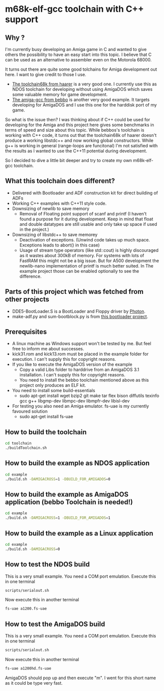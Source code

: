 # m68k-elf-gcc toolchain with C++ support

## Why ?

I'm currently busy developing an Amiga game in C and wanted to give others the possibility to have an easy start into this topic.
I believe that C can be used as an alternative to assembler even on the Motorola 68000.

It turns out there are quite some good tolchains for Amiga development out here.
I want to give credit to those I use.
- [The toolchain68k from haarer](https://github.com/haarer/toolchain68k) is a very good one. I currently use this as NDOS toolchain for developing without using AmigaDOS which saves some valuable memory for game development.
- [The amiga-gcc from bebbo](https://github.com/bebbo/amiga-gcc) is another very good example. It targets developing for AmigaDOS and I use this one for the harddisk port of my game.

So what is the issue then? I was thinking about if C++ could be used for developing for the Amiga and this project here gives some benchmarks in terms of speed and size about this topic. While bebbos's toolchain is working with C++ code, it turns out that the toolchain68k of haarer doesn't produce a working libstdc++ and now working global constructors. While g++ is working in general (range-loops are funcitonal) I'm not satisfied with the results as I wanted to use the C++11 potential during development.

So I decided to dive a little bit deeper and try to create my own m68k-elf-gcc toolchain.

## What this toolchain does different?

- Delivered with Bootloader and ADF construction kit for direct building of ADFs
- Working C++ examples with C++11 style code.
- Downsizing of newlib to save memory
	- Removal of Floating point support of scanf and printf (I haven't found a purpose for it during development. Keep in mind that float and double datatypes are still usable and only take up space if used in the project.)
- Downsizing of libstdc++ to save memorey
	- Deactivation of exceptions. (Unwind code takes up much space. Exceptions leads to abort() in this case)
	- Usage of stream type operators (like std::cout) is highly discouraged as it wastes about 300kB of memory. For systems with lots of FastRAM this might not be a big issue. But for A500 development the newlib-nano implementation of printf is much better suited. In The example project those can be enabled optionally to see the difference.

## Parts of this project which was fetched from other projects

- DDE5-BootLoader.S is a BootLoader and Floppy driver by [Photon](http://coppershade.org/asmskool/SOURCES/Photon-snippets/DDE5-BootLoader.S).
- make-adf.py and sum-bootblock.py is from [this bootloader project](https://github.com/deplinenoise/trackloader).

## Prerequisites

- A linux machine as Windows support won't be tested by me. But feel free to inform me about successes.
- kick31.rom and kick13.rom must be placed in the example folder for execution. I can't supply this for copyright reasons.
- If you like to execute the AmigaDOS version of the example
	- Copy a valid Libs folder to harddrive from an AmigaDOS 3.1 installation. I can't supply this for copyright reasons.
	- You need to install the bebbo toolchain mentioned above as this project only produces an ELF kit.
- You need to install some build-essentials
	- sudo apt-get install  wget bzip2 git make tar flex bison diffutils texinfo gcc g++ libgmp-dev libmpc-dev libmpfr-dev libisl-dev
- For testing you also need an Amiga emulator. fs-uae is my currently favoured solution
    - sudo apt-get install fs-uae


## How to build the toolchain

```bash
cd toolchain
./buildToolchain.sh
```

## How to build the example as NDOS application

```bash
cd example
./build.sh -DAMIGACROSS=1 -DBUILD_FOR_AMIGADOS=0
```

## How to build the example as AmigaDOS application (bebbo Toolchain is needed!)

```bash
cd example
./build.sh -DAMIGACROSS=1 -DBUILD_FOR_AMIGADOS=1
```

## How to build the example as a Linux application

```bash
cd example
./build.sh -DAMIGACROSS=0
```


## How to test the NDOS build

This is a very small example. You need a COM port emulation.
Execute this in one terminal

```bash
scripts/serialout.sh
```

Now execute this in another terminal

```bash
fs-uae a1200.fs-uae
```

## How to test the AmigaDOS build

This is a very small example. You need a COM port emulation.
Execute this in one terminal

```bash
scripts/serialout.sh
```

Now execute this in another terminal

```bash
fs-uae a1200hd.fs-uae
```
AmigaDOS should pop up and then execute "m". I went for this short name as it could be type very fast.

